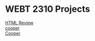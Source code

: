 <h1>WEBT 2310 Projects</h1>
<a href="Review/index.html" target="_blank"> HTML Review</a> 
<br>
<a href="cooper.docx" target="_blank">cooper</a>
<br>
<a href="https://xd.adobe.com/view/db95d65f-a129-43b7-8620-343297c8f544-8ec6/" target="_blank">Cooper</a>



